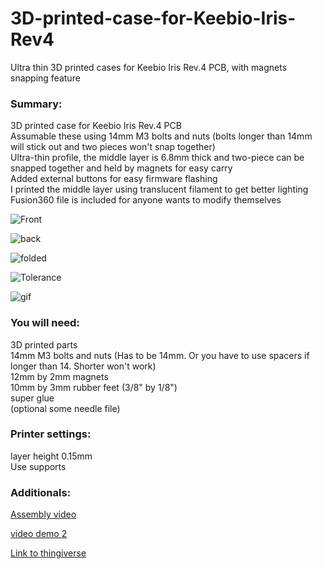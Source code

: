 # 3D-printed-case-for-Keebio-Iris-Rev4
Ultra thin 3D printed cases for Keebio Iris Rev.4 PCB, with magnets snapping feature

### Summary:
3D printed case for Keebio Iris Rev.4 PCB\
Assumable these using 14mm M3 bolts and nuts (bolts longer than 14mm will stick out and two pieces won't snap together)\
Ultra-thin profile, the middle layer is 6.8mm thick and two-piece can be snapped together and held by magnets for easy carry\
Added external buttons for easy firmware flashing\
I printed the middle layer using translucent filament to get better lighting\
Fusion360 file is included for anyone wants to modify themselves

![Front](https://user-images.githubusercontent.com/55030231/85173595-97588280-b241-11ea-9dba-a60c2d4aee7f.jpg)

![back](https://user-images.githubusercontent.com/55030231/85173602-9d4e6380-b241-11ea-9c75-877740c2adf0.jpg)

![folded](https://user-images.githubusercontent.com/55030231/85173576-890a6680-b241-11ea-809f-3606f4fe2549.jpg)

![Tolerance](https://user-images.githubusercontent.com/55030231/85173619-a7706200-b241-11ea-91a2-1adc52a24652.jpg)

![gif](https://user-images.githubusercontent.com/55030231/85793217-aa1bfd00-b702-11ea-9df1-a577902a29f9.gif)

### You will need:
3D printed parts\
14mm M3 bolts and nuts (Has to be 14mm. Or you have to use spacers if longer than 14.
Shorter won't work)\
12mm by 2mm magnets\
10mm by 3mm rubber feet (3/8" by 1/8")\
super glue\
(optional some needle file)


### Printer settings:
layer height 0.15mm\
Use supports


### Additionals:
[Assembly video](https://www.youtube.com/watch?v=JfHvijxanyk)

[video demo 2](https://www.youtube.com/watch?v=asMdvHQnd10&feature=youtu.be)

[Link to thingiverse](https://www.thingiverse.com/thing:4484220)
